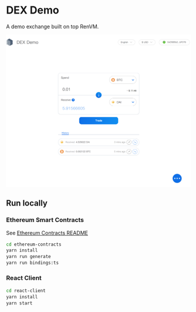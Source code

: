 # DEX Demo

A demo exchange built on top RenVM.

![Preview](./preview.png)

## Run locally

### Ethereum Smart Contracts

See [Ethereum Contracts README](./ethereum-contracts)

```sh
cd ethereum-contracts
yarn install
yarn run generate
yarn run bindings:ts
```

### React Client

```sh
cd react-client
yarn install
yarn start
```